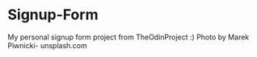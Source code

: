 # Signup-Form
My personal signup form project from TheOdinProject :)
Photo by Marek Piwnicki- unsplash.com
